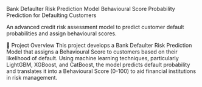 
Bank Defaulter Risk Prediction Model
Behavioural Score Probability Prediction for Defaulting Customers


An advanced credit risk assessment model to predict customer default probabilities and assign behavioural scores.

📌 Project Overview
This project develops a Bank Defaulter Risk Prediction Model that assigns a Behavioural Score to customers based on their likelihood of default. Using machine learning techniques, particularly LightGBM, XGBoost, and CatBoost, the model predicts default probability and translates it into a Behavioural Score (0-100) to aid financial institutions in risk management.
